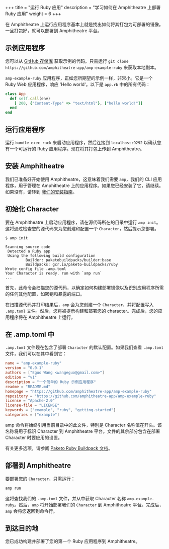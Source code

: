 +++
title = "运行 Ruby 应用"
description = "学习如何在 Amphitheatre 上部署 Ruby 应用"
weight = 6
+++

在 Amphitheatre 上运行应用程序基本上就是找出如何将其打包为可部署的镜像。一旦打包好，就可以部署到 Amphitheatre 平台。

## 示例应用程序

您可以从 [GitHub 存储库](https://github.com/amphitheatre-app/amp-example-ruby) 获取示例的代码。只需运行 `git clone https://github.com/amphitheatre-app/amp-example-ruby` 来获取本地副本。

`amp-example-ruby` 应用程序，正如您所期望的示例一样，非常小。它是一个 Ruby Web 应用程序，响应 'Hello world'。以下是 `app.rb` 中的所有代码：

```ruby
class App
  def self.call(env)
    [ 200, {"Content-Type" => "text/html"}, ["hello world!"]]
  end
end
```

## 运行应用程序

运行 `bundle exec rack` 来启动应用程序，然后连接到 `localhost:9292` 以确认您有一个可运行的 Ruby 应用程序。现在将其打包上传到 Amphitheatre。

## 安装 Amphitheatre

我们已准备好开始使用 Amphitheatre，这意味着我们需要 `amp`，我们的 CLI 应用程序，用于管理在 Amphitheatre 上的应用程序。如果您已经安装了它，请继续。如果没有，请转到 [我们的安装指南](@/installation/_index.md)。

## 初始化 Character

要在 Amphitheatre 上启动应用程序，请在源代码所在的目录中运行 `amp init`。这将通过检查您的源代码来为您创建和配置一个 `Character`，然后提示您部署。

```
$ amp init

Scanning source code
 Detected a Ruby app
 Using the following build configuration
         Builder: paketobuildpacks/builder:base
         Buildpacks: gcr.io/paketo-buildpacks/ruby
Wrote config file .amp.toml
Your Character is ready. run with `amp run`
...
```

首先，此命令会扫描您的源代码，以确定如何构建部署镜像以及识别应用程序所需的任何其他配置，如密钥和暴露的端口。

在扫描源代码并打印结果后，`amp` 会为您创建一个 `Character`，并将配置写入 `.amp.toml` 文件。然后，您将被提示构建和部署您的 character。完成后，您的应用程序将在 Amphitheatre 上运行。

## 在 .amp.toml 中

`.amp.toml` 文件现在包含了部署 `Character` 的默认配置。如果我们查看 `.amp.toml` 文件，我们可以在其中看到它：

```toml
name = "amp-example-ruby"
version = "0.0.1"
authors = ["Eguo Wang <wangeguo@gmail.com>"]
edition = "v1"
description = "一个简单的 Ruby 示例应用程序"
readme = "README.md"
homepage = "https://github.com/amphitheatre-app/amp-example-ruby"
repository = "https://github.com/amphitheatre-app/amp-example-ruby"
license = "Apache-2.0"
license-file = "LICENSE"
keywords = ["example", "ruby", "getting-started"]
categories = ["example"]
```

amp 命令将始终引用当前目录中的此文件，特别是 Character 名称值在开头。该名称将用于标识 Character 到 Amphitheatre 平台。文件的其余部分包含在部署 Character 时要应用的设置。

有关更多选项，请参阅 [Paketo Ruby Buildpack 文档](https://paketo.io/docs/howto/ruby/)。

## 部署到 Amphitheatre

要部署您的 `Character`，只需运行：

```sh
amp run
```

这将查找我们的 `.amp.toml` 文件，并从中获取 Character 名称 `amp-example-ruby`。然后，`amp` 将开始部署我们的 `Character` 到 Amphitheatre 平台。完成后，`amp` 会将您返回到命令行。

## 到达目的地

您已成功构建并部署了您的第一个 Ruby 应用程序到 Amphitheatre。
